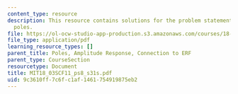 ```yaml
---
content_type: resource
description: This resource contains solutions for the problem statements related to
  poles.
file: https://ol-ocw-studio-app-production.s3.amazonaws.com/courses/18-03sc-differential-equations-fall-2011/9c3610ff7c6fc1af1461754919875eb2_MIT18_03SCF11_ps8_s31s.pdf
file_type: application/pdf
learning_resource_types: []
parent_title: Poles, Amplitude Response, Connection to ERF
parent_type: CourseSection
resourcetype: Document
title: MIT18_03SCF11_ps8_s31s.pdf
uid: 9c3610ff-7c6f-c1af-1461-754919875eb2
---
```

